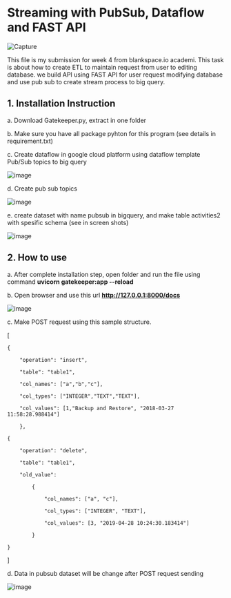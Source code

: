# **Streaming with PubSub, Dataflow and FAST API**

![Capture](https://user-images.githubusercontent.com/55681442/115311115-4aaf4200-a199-11eb-87b9-cc0e79f5047a.JPG)

This file is my submission for week 4 from blankspace.io academi. This task is about how to create ETL to maintain request from user to editing database.
we build API using FAST API for user request modifying database and use pub sub to create stream process to big query.

## 1. Installation Instruction 
a. Download Gatekeeper.py, extract in one folder
    
b. Make sure you have all package pyhton for this program (see details in requirement.txt)

c. Create dataflow in google cloud platform using dataflow template Pub/Sub topics to big query

![image](https://user-images.githubusercontent.com/55681442/117424986-8cd3d400-af4c-11eb-81b7-3e5b2b8c6aa8.png)

d. Create pub sub topics

![image](https://user-images.githubusercontent.com/55681442/117425695-3dda6e80-af4d-11eb-85bf-88e4122a576b.png)

e. create dataset with name pubsub in bigquery, and make table activities2 with spesific schema (see in screen shots)

![image](https://user-images.githubusercontent.com/55681442/117425972-901b8f80-af4d-11eb-89a3-dc6393bbe454.png)


## 2. How to use 

a. After complete installation step, open folder and run the file using command **uvicorn gatekeeper:app --reload**
    
b. Open browser and use this url **http://127.0.0.1:8000/docs**

![image](https://user-images.githubusercontent.com/55681442/117424409-f43d5400-af4b-11eb-9046-3d36b37a039f.png)
    
c. Make POST request using this sample structure.

[

    {
    
        "operation": "insert",
        
        "table": "table1",
        
        "col_names": ["a","b","c"],
        
        "col_types": ["INTEGER","TEXT","TEXT"],
        
        "col_values": [1,"Backup and Restore", "2018-03-27 11:58:28.988414"]
        
        },
        
    {
    
        "operation": "delete",
        
        "table": "table1",
        
        "old_value": 
        
            {
            
                "col_names": ["a", "c"],
                
                "col_types": ["INTEGER", "TEXT"],
                
                "col_values": [3, "2019-04-28 10:24:30.183414"]
                
            }
            
    }
    
]

d. Data in pubsub dataset will be change after POST request sending

![image](https://user-images.githubusercontent.com/55681442/117426471-2059d480-af4e-11eb-92d4-ca0483b5ad3e.png)

